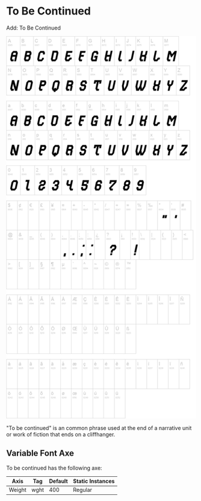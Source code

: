 # To Be Continued
Add: To Be Continued

![Image](docs/image1.png)

"To be continued" is an common phrase used at the end of a narrative unit or work of fiction that ends on a cliffhanger.

## Variable Font Axe

To be continued has the following axe:

Axis | Tag | Default | Static Instances
--- | --- | --- | ---
Weight | wght | 400 | Regular
